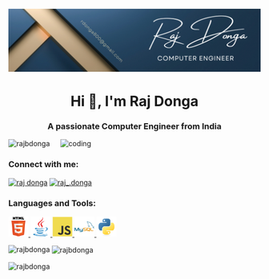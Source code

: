 ![logo](https://github.com/rajbdonga/rajbdonga/blob/main/Raj%20Donga%20(2).png)

<h1 align="center">Hi 👋, I'm Raj Donga</h1>
<h3 align="center">A passionate Computer Engineer from India</h3>

<img align="right" alt="coding" width="400" src="https://user-images.githubusercontent.com/74038190/212749171-b84692a8-2b04-4e3b-93ca-ac14705da224.gif">

<p align="left"> <img src="https://komarev.com/ghpvc/?username=rajbdonga&label=Profile%20views&color=0e75b6&style=flat" alt="rajbdonga" /> </p>

<h3 align="left">Connect with me:</h3>
<p align="left">
<a href="https://linkedin.com/in/raj donga" target="blank"><img align="center" src="https://raw.githubusercontent.com/rahuldkjain/github-profile-readme-generator/master/src/images/icons/Social/linked-in-alt.svg" alt="raj donga" height="30" width="40" /></a>
<a href="https://instagram.com/raj_.donga" target="blank"><img align="center" src="https://raw.githubusercontent.com/rahuldkjain/github-profile-readme-generator/master/src/images/icons/Social/instagram.svg" alt="raj_.donga" height="30" width="40" /></a>
</p>

<h3 align="left">Languages and Tools:</h3>
<p align="left"> <a href="https://www.w3.org/html/" target="_blank" rel="noreferrer"> <img src="https://raw.githubusercontent.com/devicons/devicon/master/icons/html5/html5-original-wordmark.svg" alt="html5" width="40" height="40"/> </a> <a href="https://www.java.com" target="_blank" rel="noreferrer"> <img src="https://raw.githubusercontent.com/devicons/devicon/master/icons/java/java-original.svg" alt="java" width="40" height="40"/> </a> <a href="https://developer.mozilla.org/en-US/docs/Web/JavaScript" target="_blank" rel="noreferrer"> <img src="https://raw.githubusercontent.com/devicons/devicon/master/icons/javascript/javascript-original.svg" alt="javascript" width="40" height="40"/> </a> <a href="https://www.mysql.com/" target="_blank" rel="noreferrer"> <img src="https://raw.githubusercontent.com/devicons/devicon/master/icons/mysql/mysql-original-wordmark.svg" alt="mysql" width="40" height="40"/> </a> <a href="https://www.python.org" target="_blank" rel="noreferrer"> <img src="https://raw.githubusercontent.com/devicons/devicon/master/icons/python/python-original.svg" alt="python" width="40" height="40"/> </a> </p>

<p><img align="left" src="https://github-readme-stats.vercel.app/api/top-langs?username=rajbdonga&show_icons=true&locale=en&layout=compact" alt="rajbdonga" /></p>

<p>&nbsp;<img align="center" src="https://github-readme-stats.vercel.app/api?username=rajbdonga&show_icons=true&locale=en" alt="rajbdonga" /></p>

<p><img align="center" src="https://github-readme-streak-stats.herokuapp.com/?user=rajbdonga&" alt="rajbdonga" /></p>
